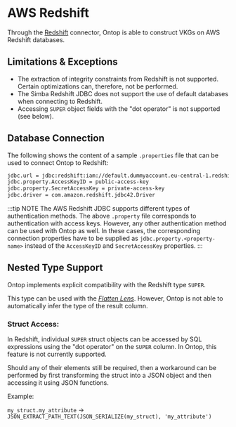 # AWS Redshift

Through the [Redshift](https://aws.amazon.com/redshift/) connector, Ontop is able to construct VKGs on AWS Redshift databases.

## Limitations & Exceptions

- The extraction of integrity constraints from Redshift is not supported. Certain optimizations can, therefore, not be performed.
- The Simba Redshift JDBC does not support the use of default databases when connecting to Redshift.
- Accessing `SUPER` object fields with the "dot operator" is not supported (see below).

## Database Connection

The following shows the content of a sample `.properties` file that can be used to connect Ontop to Redshift:

```bash
jdbc.url = jdbc:redshift:iam://default.dummyaccount.eu-central-1.redshift-serverless.amazonaws.com:5439/defaultdatabase
jdbc.property.AccessKeyID = public-access-key
jdbc.property.SecretAccessKey = private-access-key
jdbc.driver = com.amazon.redshift.jdbc42.Driver
```

:::tip NOTE
The AWS Redshift JDBC supports different types of authentication methods. The above `.property` file corresponds to authentication with access keys. However, any other authentication method can be used with Ontop as well. In these cases, the corresponding connection properties have to be supplied as `jdbc.property.<property-name>` instead of the `AccessKeyID` and `SecretAccessKey` properties.
:::

## Nested Type Support

Ontop implements explicit compatibility with the Redshift type `SUPER`. 

This type can be used with the [_Flatten Lens_](../guide/advanced/lenses.md#flattenlens). However, Ontop is not able to automatically infer the type of the result column.

### Struct Access:
 In Redshift, individual `SUPER` struct objects can be accessed by SQL expressions using the "dot operator" on the `SUPER` column. In Ontop, this feature is not currently supported. 

Should any of their elements still be required, then a workaround can be performed by first transforming the struct into a JSON object and then accessing it using JSON functions. 

Example:

 `my_struct.my_attribute` $\rightarrow$ `JSON_EXTRACT_PATH_TEXT(JSON_SERIALIZE(my_struct), 'my_attribute')`